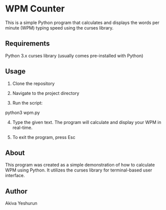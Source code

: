 # WPM Counter

This is a simple Python program that calculates and displays the words per minute (WPM) typing speed using the curses library.

## Requirements
Python 3.x
curses library (usually comes pre-installed with Python)

## Usage
  1) Clone the repository

  2) Navigate to the project directory
     
  3) Run the script:
  
  python3 wpm.py
  
  4) Type the given text. The program will calculate and display your WPM in real-time.
  
  5) To exit the program, press Esc

## About
This program was created as a simple demonstration of how to calculate WPM using Python. It utilizes the curses library for terminal-based user interface.

## Author
Akiva Yeshurun
